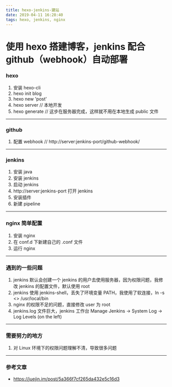 ```yaml
---
title: hexo-jenkins-建站
date: 2019-04-11 16:28:40
tags: hexo, jenkins, nginx
---
```


# 使用 hexo 搭建博客，jenkins 配合 github（webhook）自动部署

### hexo

1. 安装 hexo-cli
2. hexo init blog
3. hexo new 'post'
4. hexo server // 本地开发
5. hexo generate // 这步在服务器完成，这样就不用在本地生成 public 文件

---

### github

1. 配置 webhook // http://server:jenkins-port/github-webhook/

---

### jenkins

1. 安装 java
2. 安装 jenkins
3. 启动 jenkins
4. http://server:jenkins-port 打开 jenkins
5. 安装插件
6. 新建 pipeline

---

### nginx 简单配置

1. 安装 nginx
2. 在 conf.d 下新建自己的 .conf 文件
3. 运行 nginx

---

### 遇到的一些问题

1. jenkins 默认会创建一个 jenkins 的用户去使用服务器，因为权限问题，我修改 jenkins 的配置文件，默认使用 root
2. jenkins 使用 jenkins-shell，丢失了环境变量 PATH，我使用了软连接，ln -s <> /usr/local/bin
3. nginx 的权限不足的问题，直接修改 user 为 root
4. jenkins.log 文件巨大，jenkins 工作台 Manage Jenkins -> System Log -> Log Levels (on the left)

---

### 需要努力的地方

1. 对 Linux 环境下的权限问题理解不清，导致很多问题

---

### 参考文章

- https://juejin.im/post/5a366f7cf265da432e5c16d3